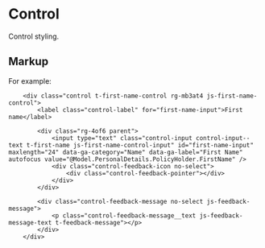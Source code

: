 # Control

Control styling.

## Markup

For example:

		<div class="control t-first-name-control rg-mb3at4 js-first-name-control">
			<label class="control-label" for="first-name-input">First name</label>

			<div class="rg-4of6 parent">
				<input type="text" class="control-input control-input--text t-first-name js-first-name-control-input" id="first-name-input" maxlength="24" data-ga-category="Name" data-ga-label="First Name" autofocus value="@Model.PersonalDetails.PolicyHolder.FirstName" />
				<div class="control-feedback-icon no-select">
					<div class="control-feedback-pointer"></div>
				</div>
			</div>

			<div class="control-feedback-message no-select js-feedback-message">
				<p class="control-feedback-message__text js-feedback-message-text t-feedback-message"></p>
			</div>
		</div>
